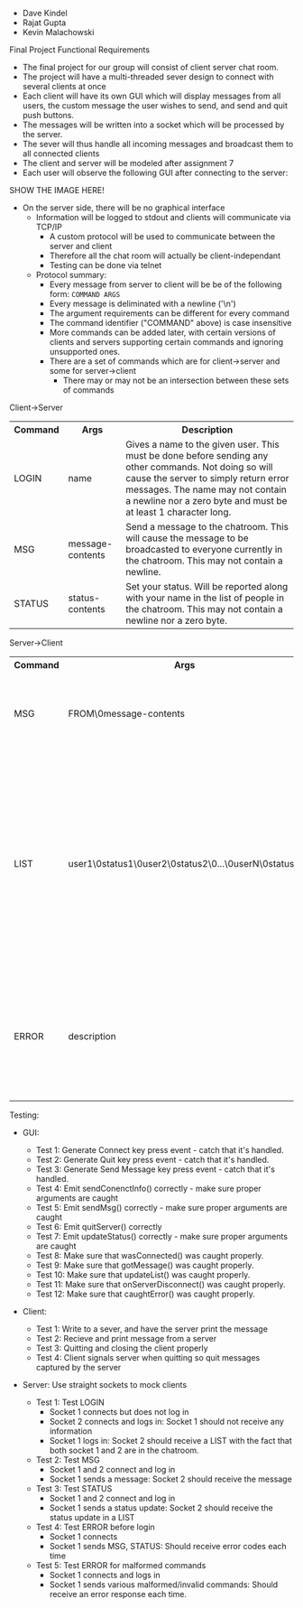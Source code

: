 - Dave Kindel
- Rajat Gupta
- Kevin Malachowski

Final Project Functional Requirements

*	The final project for our group will consist of client server chat room. 
*	The project will have a multi-threaded sever design to connect with several clients at once
*	Each client will have its own GUI which will display messages from all users, the custom message the user wishes to send, and send and quit push buttons. 
*	The messages will be written into a socket which will be processed by the server. 
*	The sever will thus handle all incoming messages and broadcast them to all connected clients
*	The client and server will be modeled after assignment 7
*	Each user will observe the following GUI after connecting to the server:

SHOW THE IMAGE HERE!


* On the server side, there will be no graphical interface
   * Information will be logged to stdout and clients will communicate via TCP/IP
      * A custom protocol will be used to communicate between the server and client
      * Therefore all the chat room will actually be client-independant
      * Testing can be done via telnet
   * Protocol summary:
     * Every message from server to client will be be of the following form:
       `COMMAND ARGS`
     * Every message is deliminated with a newline ('\n')
     * The argument requirements can be different for every command
     * The command identifier ("COMMAND" above) is case insensitive
     * More commands can be added later, with certain versions of clients and servers supporting certain commands and ignoring unsupported ones.
     * There are a set of commands which are for client->server and some for server->client
       * There may or may not be an intersection between these sets of commands


Client->Server
<table>
<tr><th>Command</th><th>Args</th><th>Description</th></tr>
<tr><td>LOGIN</td><td>name</td><td>Gives a name to the given user. This must be done before sending any other commands. Not doing so will cause the server to simply return error messages. The name may not contain a newline nor a zero byte and must be at least 1 character long.</td></tr>
<tr><td>MSG</td><td>message-contents</td><td>Send a message to the chatroom. This will cause the message to be broadcasted to everyone currently in the chatroom. This may not contain a newline.</td></tr>
<tr><td>STATUS</td><td>status-contents</td><td>Set your status. Will be reported along with your name in the list of people in the chatroom. This may not contain a newline nor a zero byte.</td></tr>
</table>

Server->Client
<table>
<tr><th>Command</th><th>Args</th><th>Description</th></tr>
<tr><td>MSG</td><td>FROM\0message-contents</td><td>Notifies users about a user sending a message to the chatroom</td></tr>
<tr><td>LIST</td><td>user1\0status1\0user2\0status2\0...\0userN\0statusN</td><td>Represents a list of users currently in the chatroom along with their current statuses. Note that the `\0' in the args is the zero byte and is used to delimit statuses and users.</td></tr>
<tr><td>ERROR</td><td>description</td><td>Represents some sort of error from a client command. The description will describe what's up</td></tr>
</table>



Testing:

- GUI:
  - Test 1: Generate Connect key press event - catch that it's handled.
  - Test 2: Generate Quit key press event - catch that it's handled.
  - Test 3: Generate Send Message key press event - catch that it's handled.
  - Test 4: Emit sendConenctInfo() correctly - make sure proper arguments are caught
  - Test 5: Emit sendMsg() correctly - make sure proper arguments are caught
  - Test 6: Emit quitServer() correctly
  - Test 7: Emit updateStatus() correctly - make sure proper arguments are caught
  - Test 8: Make sure that wasConnected() was caught properly.
  - Test 9: Make sure that gotMessage() was caught properly.
  - Test 10: Make sure that updateList() was caught properly.
  - Test 11: Make sure that onServerDisconnect() was caught properly.
  - Test 12: Make sure that caughtError() was caught properly.
  

- Client:
  - Test 1: Write to a sever, and have the server print the message
  - Test 2: Recieve and print message from a server
  - Test 3: Quitting and closing the client properly
  - Test 4: Client signals server when quitting so quit messages captured by the server
  
- Server: Use straight sockets to mock clients
  - Test 1: Test LOGIN
    * Socket 1 connects but does not log in
    * Socket 2 connects and logs in: Socket 1 should not receive any information
    * Socket 1 logs in: Socket 2 should receive a LIST with the fact that both socket 1 and 2 are in the chatroom.
  - Test 2: Test MSG
    * Socket 1 and 2 connect and log in
    * Socket 1 sends a message: Socket 2 should receive the message
  - Test 3: Test STATUS
    * Socket 1 and 2 connect and log in
    * Socket 1 sends a status update: Socket 2 should receive the status update in a LIST 
  - Test 4: Test ERROR before login
    * Socket 1 connects
    * Socket 1 sends MSG, STATUS: Should receive error codes each time
  - Test 5: Test ERROR for malformed commands
    * Socket 1 connects and logs in
    * Socket 1 sends various malformed/invalid commands: Should receive an error response each time.
